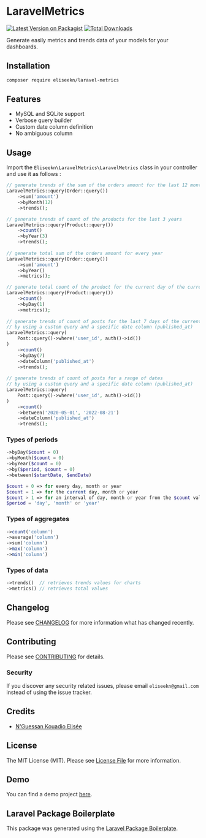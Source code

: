 # LaravelMetrics

[![Latest Version on Packagist](https://img.shields.io/packagist/v/eliseekn/laravel-metrics.svg?style=flat-square)](https://packagist.org/packages/eliseekn/laravel-metrics)
[![Total Downloads](https://img.shields.io/packagist/dt/eliseekn/laravel-metrics.svg?style=flat-square)](https://packagist.org/packages/eliseekn/laravel-metrics)

Generate easily metrics and trends data of your models for your dashboards.

## Installation
```bash
composer require eliseekn/laravel-metrics
```

## Features
- MySQL and SQLite support
- Verbose query builder
- Custom date column definition
- No ambiguous column

## Usage
Import the `Eliseekn\LaravelMetrics\LaravelMetrics` class in your controller and use it as follows :

```php
// generate trends of the sum of the orders amount for the last 12 months of the current year
LaravelMetrics::query(Order::query())
    ->sum('amount')
    ->byMonth(12)
    ->trends();

// generate trends of count of the products for the last 3 years
LaravelMetrics::query(Product::query())
    ->count()
    ->byYear(3)
    ->trends();
            
// generate total sum of the orders amount for every year
LaravelMetrics::query(Order::query())
    ->sum('amount')
    ->byYear()
    ->metrics(); 

// generate total count of the product for the current day of the current month
LaravelMetrics::query(Product::query())
    ->count()
    ->byDay(1)
    ->metrics();
    
// generate trends of count of posts for the last 7 days of the current month
// by using a custom query and a specific date column (published_at)
LaravelMetrics::query(
    Post::query()->where('user_id', auth()->id())
)
    ->count()
    ->byDay(7)
    ->dateColumn('published_at')
    ->trends();
    
// generate trends of count of posts for a range of dates
// by using a custom query and a specific date column (published_at)
LaravelMetrics::query(
    Post::query()->where('user_id', auth()->id())
)
    ->count()
    ->between('2020-05-01', '2022-08-21')
    ->dateColumn('published_at')
    ->trends();
```

### Types of periods
```php
->byDay($count = 0)
->byMonth($count = 0)
->byYear($count = 0)
->by($period, $count = 0)
->between($startDate, $endDate)
```

```php
$count = 0 => for every day, month or year 
$count = 1 => for the current day, month or year
$count > 1 => for an interval of day, month or year from the $count value to now
$period = 'day', 'month' or 'year'
```

### Types of aggregates
```php
->count('column')
->average('column')
->sum('column')
->max('column')
->min('column')
```

### Types of data
```php
->trends()  // retrieves trends values for charts
->metrics() // retrieves total values
```

## Changelog

Please see [CHANGELOG](CHANGELOG.md) for more information what has changed recently.

## Contributing

Please see [CONTRIBUTING](CONTRIBUTING.md) for details.

### Security

If you discover any security related issues, please email `eliseekn@gmail.com` instead of using the issue tracker.

## Credits

-   [N'Guessan Kouadio Elisée](https://github.com/eliseekn)

## License

The MIT License (MIT). Please see [License File](LICENSE.md) for more information.

## Demo

You can find a demo project [here](https://github.com/eliseekn/laravel-metrics-demo).

## Laravel Package Boilerplate

This package was generated using the [Laravel Package Boilerplate](https://laravelpackageboilerplate.com).
